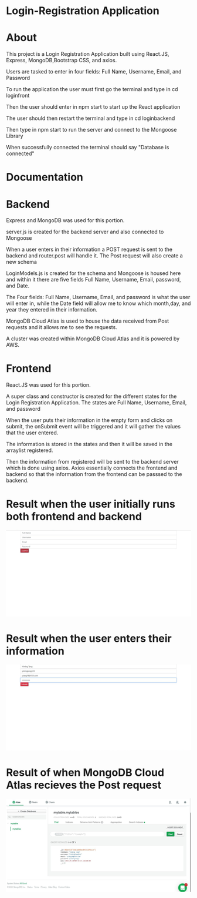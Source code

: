 # Login-Registration Application 

# About

This project is a Login Registration Application built using React.JS, Express, MongoDB,Bootstrap CSS, and axios.

Users are tasked to enter in four fields: Full Name, Username, Email, and Password

To run the application the user must first go the terminal and type in cd loginfront
                       
Then the user should enter in npm start to start up the React application

The user should then restart the terminal and type in cd loginbackend
                   
Then type in npm start to run the server and connect to the Mongoose Library
                        
When successfully connected the terminal should say "Database is connected"
                        
# Documentation

# Backend

Express and MongoDB was used for this portion.

server.js is created for the backend server and also connected to Mongoose

When a user enters in their information a POST request is sent to the backend
and router.post will handle it. The Post request will also create a new schema
                        
LoginModels.js is created for the schema and Mongoose is housed here and within it there are five fields Full Name, Username, Email, password, and Date.

The Four fields: Full Name, Username, Email, and password is what the user will enter in, while the Date field will allow me to know which month,day, and year they entered in their information.  
                        
MongoDB Cloud Atlas is used to house the data received from Post requests and it allows me to see the requests.

A cluster was created within MongoDB Cloud Atlas and it is powered by AWS.
                        
# Frontend

React.JS was used for this portion.

A super class and constructor is created for the different states for the Login Registration Application. The states are Full Name, Username, Email, and password
                        
When the user puts their information in the empty form and clicks on submit, the onSubmit event will be triggered and it will gather the values that the user entered.
                            
The information is stored in the states and then it will be saved in the arraylist registered.

Then the information from registered will be sent to the backend server which is done using axios. Axios essentially connects the frontend and backend so that the information from the frontend can be passsed to the backend. 

# Result when the user initially runs both frontend and backend
![](images/thumbnail.jpg)
# Result when the user enters their information
![](images/input.jpg)
# Result of when MongoDB Cloud Atlas recieves the Post request
![](images/mongoDB.jpg)                        
